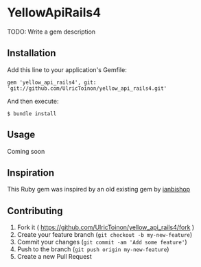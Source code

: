 # YellowApiRails4

TODO: Write a gem description

## Installation

Add this line to your application's Gemfile:

    gem 'yellow_api_rails4', git: 'git://github.com/UlricToinon/yellow_api_rails4.git'

And then execute:

    $ bundle install

## Usage

Coming soon

## Inspiration

This Ruby gem was inspired by an old existing gem by [ianbishop](https://github.com/ianbishop/yellow_api)

## Contributing

1. Fork it ( https://github.com/UlricToinon/yellow_api_rails4/fork )
2. Create your feature branch (`git checkout -b my-new-feature`)
3. Commit your changes (`git commit -am 'Add some feature'`)
4. Push to the branch (`git push origin my-new-feature`)
5. Create a new Pull Request
